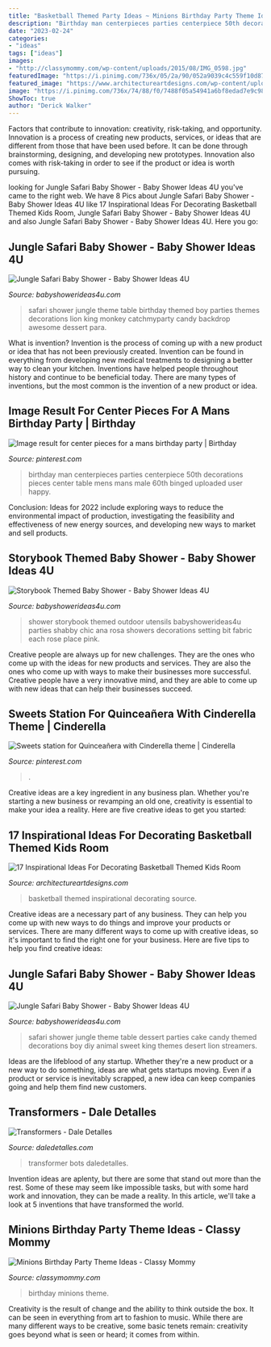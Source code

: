 ```yaml
---
title: "Basketball Themed Party Ideas ~ Minions Birthday Party Theme Ideas"
description: "Birthday man centerpieces parties centerpiece 50th decorations pieces center table mens mans male 60th binged uploaded user happy"
date: "2023-02-24"
categories:
- "ideas"
tags: ["ideas"]
images:
- "http://classymommy.com/wp-content/uploads/2015/08/IMG_0598.jpg"
featuredImage: "https://i.pinimg.com/736x/05/2a/90/052a9039c4c559f10d872f4fcd560adb--man-birthday-parties-th-birthday.jpg"
featured_image: "https://www.architectureartdesigns.com/wp-content/uploads/2016/11/1-32.jpg"
image: "https://i.pinimg.com/736x/74/88/f0/7488f05a54941a6bf8edad7e9c9877c6.jpg"
ShowToc: true
author: "Derick Walker"
---
```



Factors that contribute to innovation: creativity, risk-taking, and opportunity.
Innovation is a process of creating new products, services, or ideas that are different from those that have been used before. It can be done through brainstorming, designing, and developing new prototypes. Innovation also comes with risk-taking in order to see if the product or idea is worth pursuing.

	

		
looking for Jungle Safari Baby Shower - Baby Shower Ideas 4U you've came to the right web. We have 8 Pics about Jungle Safari Baby Shower - Baby Shower Ideas 4U like 17 Inspirational Ideas For Decorating Basketball Themed Kids Room, Jungle Safari Baby Shower - Baby Shower Ideas 4U and also Jungle Safari Baby Shower - Baby Shower Ideas 4U. Here you go:
		
    
## Jungle Safari Baby Shower - Baby Shower Ideas 4U

<img loading=lazy src="https://www.babyshowerideas4u.com/wp-content/uploads/2014/04/Jungle-Safari-Baby-Shower-table.jpg" onerror="this.onerror=null;this.src='https://tse3.mm.bing.net/th?id=OIP.mQv8VRwo4039R8VjU1ttfQAAAA&amp;pid=15.1';" alt="Jungle Safari Baby Shower - Baby Shower Ideas 4U">

_Source: babyshowerideas4u.com_

>safari shower jungle theme table birthday themed boy parties themes decorations lion king monkey catchmyparty candy backdrop awesome dessert para. 

	

What is invention?
Invention is the process of coming up with a new product or idea that has not been previously created. Invention can be found in everything from developing new medical treatments to designing a better way to clean your kitchen. Inventions have helped people throughout history and continue to be beneficial today. There are many types of inventions, but the most common is the invention of a new product or idea.

    
## Image Result For Center Pieces For A Mans Birthday Party | Birthday

<img loading=lazy src="https://i.pinimg.com/736x/05/2a/90/052a9039c4c559f10d872f4fcd560adb--man-birthday-parties-th-birthday.jpg" onerror="this.onerror=null;this.src='https://tse4.mm.bing.net/th?id=OIP.B5pWWcIOomARNAvCjWLUkAHaJ3&amp;pid=15.1';" alt="Image result for center pieces for a mans birthday party | Birthday">

_Source: pinterest.com_

>birthday man centerpieces parties centerpiece 50th decorations pieces center table mens mans male 60th binged uploaded user happy. 

	

Conclusion:
Ideas for 2022 include exploring ways to reduce the environmental impact of production, investigating the feasibility and effectiveness of new energy sources, and developing new ways to market and sell products.

    
## Storybook Themed Baby Shower - Baby Shower Ideas 4U

<img loading=lazy src="https://babyshowerideas4u.com/wp-content/uploads/2014/08/Classic-Storybook-Themed-Shower-9.jpg" onerror="this.onerror=null;this.src='https://tse1.mm.bing.net/th?id=OIP.ZG5zEQjEg14KaQQW52lisgHaLH&amp;pid=15.1';" alt="Storybook Themed Baby Shower - Baby Shower Ideas 4U">

_Source: babyshowerideas4u.com_

>shower storybook themed outdoor utensils babyshowerideas4u parties shabby chic ana rosa showers decorations setting bit fabric each rose place pink. 

	

Creative people are always up for new challenges. They are the ones who come up with the ideas for new products and services. They are also the ones who come up with ways to make their businesses more successful. Creative people have a very innovative mind, and they are able to come up with new ideas that can help their businesses succeed.

    
## Sweets Station For Quinceañera With Cinderella Theme | Cinderella

<img loading=lazy src="https://i.pinimg.com/736x/74/88/f0/7488f05a54941a6bf8edad7e9c9877c6.jpg" onerror="this.onerror=null;this.src='https://tse4.mm.bing.net/th?id=OIP.gAfujmvnNbu-9GikiLp5ewHaLH&amp;pid=15.1';" alt="Sweets station for Quinceañera with Cinderella theme | Cinderella">

_Source: pinterest.com_

>. 

	

Creative ideas are a key ingredient in any business plan. Whether you're starting a new business or revamping an old one, creativity is essential to make your idea a reality. Here are five creative ideas to get you started: 

    
## 17 Inspirational Ideas For Decorating Basketball Themed Kids Room

<img loading=lazy src="https://www.architectureartdesigns.com/wp-content/uploads/2016/11/1-32.jpg" onerror="this.onerror=null;this.src='https://tse4.mm.bing.net/th?id=OIP.u1lXKGjVAbrWObvw4KAO-wHaFh&amp;pid=15.1';" alt="17 Inspirational Ideas For Decorating Basketball Themed Kids Room">

_Source: architectureartdesigns.com_

>basketball themed inspirational decorating source. 

	

Creative ideas are a necessary part of any business. They can help you come up with new ways to do things and improve your products or services. There are many different ways to come up with creative ideas, so it's important to find the right one for your business. Here are five tips to help you find creative ideas: 

    
## Jungle Safari Baby Shower - Baby Shower Ideas 4U

<img loading=lazy src="https://babyshowerideas4u.com/wp-content/uploads/2014/04/Jungle-Safari-Baby-Shower-table-dessert-table.jpg" onerror="this.onerror=null;this.src='https://tse2.mm.bing.net/th?id=OIP.QxH-VYiW9fA2AIgxRXMHhAHaFh&amp;pid=15.1';" alt="Jungle Safari Baby Shower - Baby Shower Ideas 4U">

_Source: babyshowerideas4u.com_

>safari shower jungle theme table dessert parties cake candy themed decorations boy diy animal sweet king themes desert lion streamers. 

	

Ideas are the lifeblood of any startup. Whether they're a new product or a new way to do something, ideas are what gets startups moving. Even if a product or service is inevitably scrapped, a new idea can keep companies going and help them find new customers.

    
## Transformers - Dale Detalles

<img loading=lazy src="https://i0.wp.com/www.daledetalles.com/wp-content/uploads/2016/02/transformers20.jpg" onerror="this.onerror=null;this.src='https://tse1.mm.bing.net/th?id=OIP.risQ1RcvvUkMelLDKCrwRQHaJ4&amp;pid=15.1';" alt="Transformers - Dale Detalles">

_Source: daledetalles.com_

>transformer bots daledetalles. 

	

Invention ideas are aplenty, but there are some that stand out more than the rest. Some of these may seem like impossible tasks, but with some hard work and innovation, they can be made a reality. In this article, we'll take a look at 5 inventions that have transformed the world.

    
## Minions Birthday Party Theme Ideas - Classy Mommy

<img loading=lazy src="http://classymommy.com/wp-content/uploads/2015/08/IMG_0598.jpg" onerror="this.onerror=null;this.src='https://tse1.mm.bing.net/th?id=OIP.9BjioKepljnWhUz8jmRmqAHaKX&amp;pid=15.1';" alt="Minions Birthday Party Theme Ideas - Classy Mommy">

_Source: classymommy.com_

>birthday minions theme. 

	

Creativity is the result of change and the ability to think outside the box. It can be seen in everything from art to fashion to music. While there are many different ways to be creative, some basic tenets remain: creativity goes beyond what is seen or heard; it comes from within.

